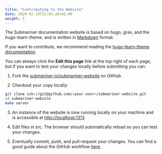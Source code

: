 ```yaml
---
title: "Contributing to the Website"
date: 2020-02-19T22:03:26+01:00
weight: 5
---
```


The Submariner documentation website is based on hugo, grav, and the hugo-learn-theme, and is written in [Markdown](https://www.markdownguide.org/getting-started/) format.

If you want to contribute, we recommend reading the [hugo-learn-theme documentation](https://themes.gohugo.io//theme/hugo-theme-learn/en/cont/pages/).

You can always click the **Edit this page** link at the top right of each page, but if you want to test your changes locally before submitting you can:

1. Fork the [submariner-io/submariner-website](https://github.com/submariner-io/submariner-website/fork) on GitHub.

2. Checkout your copy locally:
```bash
git clone ssh://git@github.com/<your-user>/submariner-website.git
cd submariner-website
make server
```

3. An instance of the website is now running locally on your machine and is accessible at [http://localhost:1313](http://localhost:1313)

4. Edit files in src. The browser should automatically reload so you can test your changes.

5. Eventually commit, push, and pull-request your changes. You can find a good guide about the GitHub workflow [here](https://git-scm.com/book/en/v2/GitHub-Contributing-to-a-Project).

